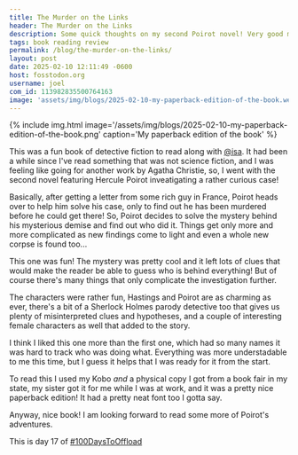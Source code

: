 ```yaml
---
title: The Murder on the Links
header: The Murder on the Links
description: Some quick thoughts on my second Poirot novel! Very good mystery and very unexpected things going on!
tags: book reading review
permalink: /blog/the-murder-on-the-links/
layout: post
date: 2025-02-10 12:11:49 -0600
host: fosstodon.org
username: joel
com_id: 113982835500764163
image: 'assets/img/blogs/2025-02-10-my-paperback-edition-of-the-book.webp'
---
```


{% include img.html image='/assets/img/blogs/2025-02-10-my-paperback-edition-of-the-book.png' caption='My paperback edition of the book' %}

This was a fun book of detective fiction to read along with [@isa](https://thenighthas.me/@isa). It had been a while since I've read something that was not science fiction, and I was feeling like going for another work by Agatha Christie, so, I went with the second novel featuring Hercule Poirot inveatigating a rather curious case!

Basically, after getting a letter from some rich guy in France, Poirot heads over to help him solve his case, only to find out he has been murdered before he could get there! So, Poirot decides to solve the mystery behind his mysterious demise and find out who did it. Things get only more and more complicated as new findings come to light and even a whole new corpse is found too...

This one was fun! The mystery was pretty cool and it left lots of clues that would make the reader be able to guess who is behind everything! But of course there's many things that only complicate the investigation further.

The characters were rather fun, Hastings and Poirot are as charming as ever, there's a bit of a Sherlock Holmes parody detective too that gives us plenty of misinterpreted clues and hypotheses, and a couple of interesting female characters as well that added to the story.

I think I liked this one more than the first one, which had so many names it was hard to track who was doing what. Everything was more understadable to me this time, but I guess it helps that I was ready for it from the start.

To read this I used my Kobo _and_ a physical copy I got from a book fair in my state, my sister got it for me while I was at work, and it was a pretty nice paperback edition! It had a pretty neat font too I gotta say.

Anyway, nice book! I am looking forward to read some more of Poirot's adventures.


This is day 17 of [#100DaysToOffload](https://100daystooffload.com)
